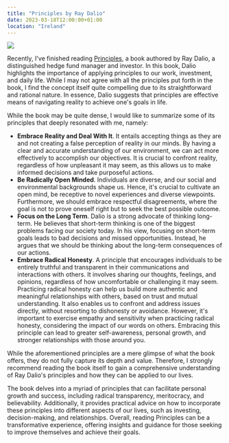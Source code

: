 ```yaml
---
title: "Principles by Ray Dalio"
date: 2023-03-18T12:00:00+01:00
location: "Ireland"
---
```


![](/image/principles_ray_dalio.png)

Recently, I've finished reading [Principles](https://www.principles.com/), a book authored by Ray Dalio, a distinguished hedge fund manager and investor. In this book, Dalio highlights the importance of applying principles to our work, investment, and daily life. While I may not agree with all the principles put forth in the book, I find the concept itself quite compelling due to its straightforward and rational nature. In essence, Dalio suggests that principles are effective means of navigating reality to achieve one's goals in life.

While the book may be quite dense, I would like to summarize some of its principles that deeply resonated with me, namely:

- **Embrace Reality and Deal With It**. It entails accepting things as they are and not creating a false perception of reality in our minds. By having a clear and accurate understanding of our environment, we can act more effectively to accomplish our objectives. It is crucial to confront reality, regardless of how unpleasant it may seem, as this allows us to make informed decisions and take purposeful actions.
- **Be Radically Open Minded**. Individuals are diverse, and our social and environmental backgrounds shape us. Hence, it's crucial to cultivate an open mind, be receptive to novel experiences and diverse viewpoints. Furthermore, we should embrace respectful disagreements, where the goal is not to prove oneself right but to seek the best possible outcome.
- **Focus on the Long Term**. Dalio is a strong advocate of thinking long-term. He believes that short-term thinking is one of the biggest problems facing our society today. In his view, focusing on short-term goals leads to bad decisions and missed opportunities. Instead, he argues that we should be thinking about the long-term consequences of our actions.
- **Embrace Radical Honesty**. A principle that encourages individuals to be entirely truthful and transparent in their communications and interactions with others. It involves sharing our thoughts, feelings, and opinions, regardless of how uncomfortable or challenging it may seem. Practicing radical honesty can help us build more authentic and meaningful relationships with others, based on trust and mutual understanding. It also enables us to confront and address issues directly, without resorting to dishonesty or avoidance. However, it's important to exercise empathy and sensitivity when practicing radical honesty, considering the impact of our words on others. Embracing this principle can lead to greater self-awareness, personal growth, and stronger relationships with those around you.

While the aforementioned principles are a mere glimpse of what the book offers, they do not fully capture its depth and value. Therefore, I strongly recommend reading the book itself to gain a comprehensive understanding of Ray Dalio's principles and how they can be applied to our lives. 

The book delves into a myriad of principles that can facilitate personal growth and success, including radical transparency, meritocracy, and believability. Additionally, it provides practical advice on how to incorporate these principles into different aspects of our lives, such as investing, decision-making, and relationships. Overall, reading Principles can be a transformative experience, offering insights and guidance for those seeking to improve themselves and achieve their goals.
